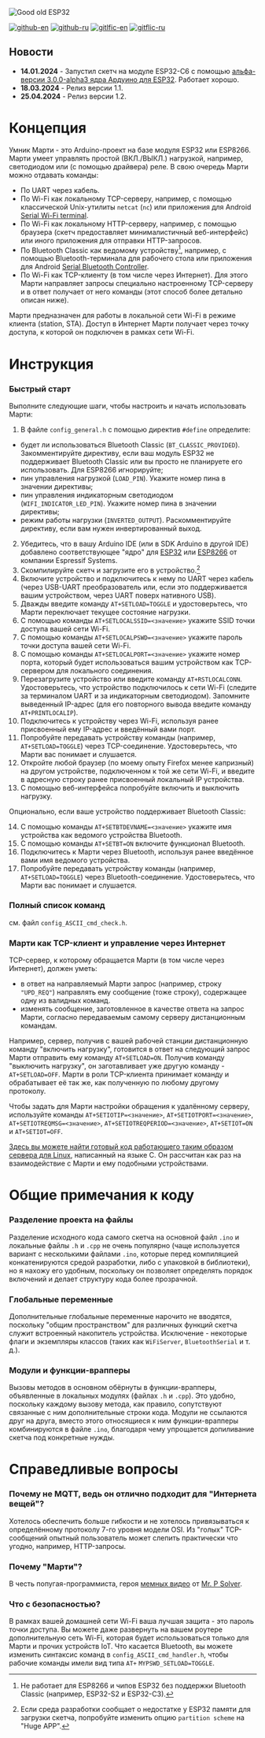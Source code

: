 ![Good old ESP32](https://i.imgur.com/U5nZ8fW.png)

[![github-en](https://img.shields.io/badge/github-en-blue)](https://github.com/ErlingSigurdson/Marty_the_Smarty/blob/main/README.md)
[![github-ru](https://img.shields.io/badge/github-ru-blue)](https://github.com/ErlingSigurdson/Marty_the_Smarty/blob/main/README.ru.md)
[![gitlfic-en](https://img.shields.io/badge/gitflic-en-red)](https://gitflic.ru/project/efimov-d-v/billy/blob?file=README.md&branch=main)
[![gitflic-ru](https://img.shields.io/badge/gitflic-ru-red)](https://gitflic.ru/project/efimov-d-v/billy/blob?file=README.ru.md&branch=main)

## Новости

- **14.01.2024** - Запустил скетч на модуле ESP32-C6 с помощью [альфа-версии 3.0.0-alpha3 ядра Ардуино для ESP32](https://github.com/espressif/arduino-esp32/milestone/4).
Работает хорошо.
- **18.03.2024** - Релиз версии 1.1.
- **25.04.2024** - Релиз версии 1.2.

# Концепция
Умник Марти - это Arduino-проект на базе модуля ESP32 или ESP8266. Марти умеет управлять простой (ВКЛ./ВЫКЛ.) нагрузкой, например, светодиодом или (с помощью драйвера) реле.
В свою очередь Марти можно отдавать команды:
- По UART через кабель.
- По Wi-Fi как локальному TCP-серверу, например, с помощью классической Unix-утилиты `netcat` (`nc`) или приложения для Android [Serial Wi-Fi terminal](https://serial-wifi-terminal.en.softonic.com/android).   
- По Wi-Fi как локальному HTTP-серверу, например, с помощью браузера (скетч предоставляет минималистичный веб-интерфейс) или иного приложения для отправки HTTP-запросов.
- По Bluetooth Classic как ведомому устройству[^1], например, с помощью Bluetooth-терминала для рабочего стола или приложения для Android [Serial Bluetooth Controller](https://bluetooth-serial-controller.en.softonic.com/android).
- По Wi-Fi как TCP-клиенту (в том числе через Интернет). Для этого Марти направляет запросы специально настроенному TCP-серверу и в ответ получает от него команды (этот способ более детально описан ниже).

Марти предназначен для работы в локальной сети Wi-Fi в режиме клиента (station, STA). Доступ в Интернет Марти получает через точку доступа, к которой он подключен в рамках сети Wi-Fi.

# Инструкция
### Быстрый старт
Выполните следующие шаги, чтобы настроить и начать использовать Марти:
1. В файле `config_general.h` с помощью директив `#define` определите:
- будет ли использоваться Bluetooth Classic (`BT_CLASSIC_PROVIDED`). Закомментируйте директиву, если ваш модуль ESP32 не поддерживает Bluetooth Classic или вы просто не планируете его использовать. Для ESP8266 игнорируйте;
- пин управления нагрузкой (`LOAD_PIN`). Укажите номер пина в значении директивы;
- пин управления индикаторным светодиодом (`WIFI_INDICATOR_LED_PIN`). Укажите номер пина в значении директивы;
- режим работы нагрузки (`INVERTED_OUTPUT`). Раскомментируйте директиву, если вам нужен инвертированный выход.
2. Убедитесь, что в вашу Arduino IDE (или в SDK Arduino в другой IDE) добавлено соответствующее "ядро" для [ESP32](https://github.com/espressif/arduino-esp32) или [ESP8266](https://github.com/esp8266/Arduino) от компании Espressif Systems.
3. Скомпилируйте скетч и загрузите его в устройство.[^2]
4. Включите устройство и подключитесь к нему по UART через кабель (через USB-UART преобразователь или, если это поддерживается вашим устройством, через UART поверх нативного USB).
5. Дважды введите команду `AT+SETLOAD=TOGGLE` и удостоверьтесь, что Марти переключает текущее состояние нагрузки.
6. С помощью команды `AT+SETLOCALSSID=<значение>` укажите SSID точки доступа вашей сети Wi-Fi.
7. С помощью команды `AT+SETLOCALPSWD=<значение>` укажите пароль точки доступа вашей сети Wi-Fi.
8. С помощью команды `AT+SETLOCALPORT=<значение>` укажите номер порта, который будет использоваться вашим устройством как TCP-сервером для локального соединения.
9. Перезагрузите устройство или введите команду `AT+RSTLOCALCONN`. Удостоверьтесь, что устройство подключилось к сети Wi-Fi (следите за терминалом UART и за индикаторным светодиодом). Запомните выведенный IP-адрес (для его повторного вывода введите команду `AT+PRINTLOCALIP`).
10. Подключитесь к устройству через Wi-Fi, используя ранее присвоенный ему IP-адрес и введённый вами порт.
11. Попробуйте передавать устройству команды (например, `AT+SETLOAD=TOGGLE`) через TCP-соединение. Удостоверьтесь, что Марти вас понимает и слушается.
12. Откройте любой браузер (по моему опыту Firefox менее капризный) на другом устройстве, подключенном к той же сети Wi-Fi, и введите в адресную строку ранее присвоенный локальный IP устройства.
13. С помощью веб-интерфейса попробуйте включить и выключить нагрузку.

Опционально, если ваше устройство поддерживает Bluetooth Classic:

14. С помощью команды `AT+SETBTDEVNAME=<значение>` укажите имя устройства как ведомого устройства Bluetooth.
15. С помощью команды `AT+SETBT=ON` включите функционал Bluetooth.
16. Подключитесь к Марти через Bluetooth, используя ранее введённое вами имя ведомого устройства.
17. Попробуйте передавать устройству команды (например, `AT+SETLOAD=TOGGLE`) через Bluetooth-соединение. Удостоверьтесь, что Марти вас понимает и слушается.

### Полный список команд
см. файл `config_ASCII_cmd_check.h`.

### Марти как TCP-клиент и управление через Интернет
TCP-сервер, к которому обращается Марти (в том числе через Интернет), должен уметь:
- в ответ на направляемый Марти запрос (например, строку `"UPD_REQ"`) направлять ему сообщение (тоже строку), содержащее одну из валидных команд.
- изменять сообщение, заготовленное в качестве ответа на запрос Марти, согласно передаваемым самому серверу дистанционным командам.

Например, сервер, получив с вашей рабочей станции дистанционную команду "включить нагрузку", готовится в ответ на следующий запрос Марти отправить ему команду `AT+SETLOAD=ON`. Получив команду "выключить нагрузку", он заготавливает уже другую команду - `AT+SETLOAD=OFF`. Марти в роли TCP-клиента принимает команду и обрабатывает её так же, как полученную по любому другому протоколу.

Чтобы задать для Марти настройки обращения к удалённому серверу, используйте команды `AT+SETIOTIP=<значение>`, `AT+SETIOTPORT=<значение>`, `AT+SETIOTREQMSG=<значение>`, `AT+SETIOTREQPERIOD=<значение>`, `AT+SETIOT=ON` и `AT+SETIOT=OFF`.

[Здесь вы можете найти готовый код работающего таким образом сервера для Linux](https://github.com/ErlingSigurdson/server0451/tree/main), написанный на языке С. Он рассчитан как раз на взаимодействие с Марти и ему подобными устройствами.

# Общие примечания к коду
### Разделение проекта на файлы
Разделение исходного кода самого скетча на основной файл `.ino` и локальные файлы `.h` и `.cpp` не очень популярно (чаще используется вариант с несколькими файлами `.ino`, которые перед компиляцией конкатенируются средой разработки, либо с упаковкой в библиотеки), но я нахожу его удобным, поскольку он позволяет определять порядок включений и делает структуру кода более прозрачной.

### Глобальные переменные
Дополнительные глобальные переменные нарочито не вводятся, поскольку "общим пространством" для различных функций скетча служит встроенный накопитель устройства. Исключение - некоторые флаги и экземпляры классов (таких как `WiFiServer`, `BluetoothSerial` и т. д.).

### Модули и функции-врапперы
Вызовы методов в основном обёрнуты в функции-врапперы, объявленные в локальных модулях (файлах `.h` и `.cpp`). Это удобно, поскольку каждому вызову метода, как правило, сопутствуют связанные с ним дополнительные строки кода.
Модули не ссылаются друг на друга, вместо этого относящиеся к ним функции-врапперы комбинируются в файле `.ino`, благодаря чему упрощается допиливание скетча под конкретные нужды.

# Справедливые вопросы
### Почему не MQTT, ведь он отлично подходит для "Интернета вещей"?
Хотелось обеспечить больше гибкости и не хотелось привязываться к определённому протоколу 7-го уровня модели OSI. Из "голых" TCP-сообщений опытный пользователь может слепить практически что угодно, например, HTTP-запросы.

### Почему "Марти"?
В честь попугая-программиста, героя [мемных видео](https://www.youtube.com/watch?v=0MhVkKHYUAY&list=PLkdGijFCNuVmu35l6EJxdvsvf7xj4EQVf&index=21) от [Mr. P Solver](https://www.youtube.com/c/mrpsolver).

### Что с безопасностью?
В рамках вашей домашней сети Wi-Fi ваша лучшая защита - это пароль точки доступа. Вы можете даже развернуть на вашем роутере дополнительную сеть Wi-Fi, которая будет использоваться только для Марти и прочих устройств IoT.
Что касается Bluetooth, вы можете изменить синтаксис команд в `config_ASCII_cmd_handler.h`, чтобы рабочие команды имели вид типа `AT+` `MYPSWD_SETLOAD=TOGGLE`.

[^1]: Не работает для ESP8266 и чипов ESP32 без поддержки Bluetooth Classic (например, ESP32-S2 и ESP32-C3).
[^2]: Если среда разработки сообщает о недостатке у ESP32 памяти для загрузки скетча, попробуйте изменить опцию `partition scheme` на "Huge APP".
